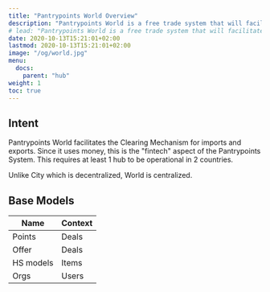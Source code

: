 ```yaml
---
title: "Pantrypoints World Overview"
description: "Pantrypoints World is a free trade system that will facilitate prepaid trade financing for imports and exports"
# lead: "Pantrypoints World is a free trade system that will facilitate prepaid trade financing for imports and exports"
date: 2020-10-13T15:21:01+02:00
lastmod: 2020-10-13T15:21:01+02:00
image: "/og/world.jpg"
menu:
  docs:
    parent: "hub"
weight: 1
toc: true
---
```



## Intent

Pantrypoints World facilitates the Clearing Mechanism for imports and exports. Since it uses money, this is the "fintech" aspect of the Pantrypoints System. This requires at least 1 hub to be operational in 2 countries.

Unlike City which is decentralized, World is centralized. 


## Base Models

Name | Context
---| ---
Points | Deals
Offer | Deals
HS models | Items
Orgs | Users


<!-- 
## Changelog

- Changed  -->

